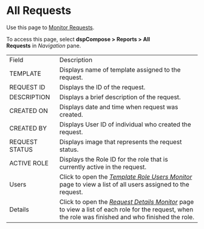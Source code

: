 # All Requests

<div class="use">

Use this page to [Monitor Requests](../Use_Cases/Monitor_Requests.htm).

</div>

To access this page, select <span style="font-weight: bold;">dspCompose
\> </span><span style="background: #ffffff;font-weight: bold;">Reports
\> All
Requests</span> in *<span style="background: #ffffff;">Navigation</span>* <span style="background: #ffffff;">pane.</span>

|                |                                                                                                                                                                                    |
| -------------- | ---------------------------------------------------------------------------------------------------------------------------------------------------------------------------------- |
| Field          | Description                                                                                                                                                                        |
| TEMPLATE       | Displays name of template assigned to the request.                                                                                                                                 |
| REQUEST ID     | Displays the ID of the request.                                                                                                                                                    |
| DESCRIPTION    | Displays a brief description of the request.                                                                                                                                       |
| CREATED ON     | Displays date and time when request was created.                                                                                                                                   |
| CREATED BY     | Displays User ID of individual who created the request.                                                                                                                            |
| REQUEST STATUS | Displays image that represents the <span id="dspCompose Request Status" class="popUpLink">request status</span>.                                                                   |
| ACTIVE ROLE    | Displays the Role ID for the role that is currently active in the request.                                                                                                         |
| Users          | Click to open the *[Template Role Users Monitor](Template_Role_Users_Monitor.htm)* page to view a list of all users assigned to the request.                                       |
| Details        | Click to open the *[Request Details Monitor](Request_Details_Monitor.htm)* page to view a list of each role for the request, when the role was finished and who finished the role. |
